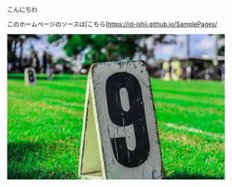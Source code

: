 こんにちわ 

このホームページのソースは[こちら]https://id-ishii.github.io/SamplePages/

![Pythonテキストサンプル画像](./sample_resized.png)
